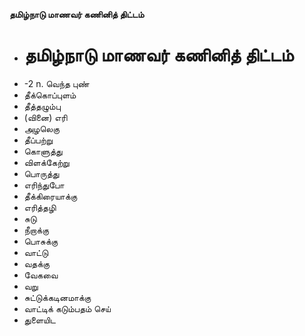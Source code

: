 **தமிழ்நாடு மாணவர் கணினித் திட்டம்**
- # தமிழ்நாடு மாணவர் கணினித் திட்டம்
- -2 n. வெந்த புண்
- தீக்கொப்புளம்
- தீத்தழும்பு
- (வினை) எரி
- அழலெகு
- தீப்பற்று
- கொளுத்து
- விளக்கேற்று
- பொருத்து
- எரிந்துபோ
- தீக்கிரையாக்கு
- எரித்தழி
- சுடு
- நீறாக்கு
- பொசுக்கு
- வாட்டு
- வதக்கு
- வேகவை
- வறு
- சுட்டுக்கடினமாக்கு
- வாட்டிக்  கடும்பதம் செய்
-  துளையிட

